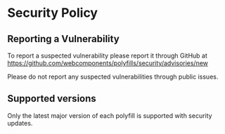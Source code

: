 # Security Policy

## Reporting a Vulnerability

To report a suspected vulnerability please report it through GitHub at https://github.com/webcomponents/polyfills/security/advisories/new

Please do not report any suspected vulnerabilities through public issues.

## Supported versions

Only the latest major version of each polyfill is supported with security updates.
